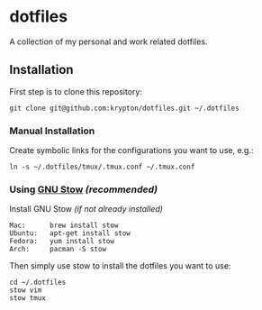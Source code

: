 dotfiles
========

A collection of my personal and work related dotfiles. 

Installation
------------
First step is to clone this repository:

    git clone git@github.com:krypton/dotfiles.git ~/.dotfiles

### Manual Installation
Create symbolic links for the configurations you want to use, e.g.:

    ln -s ~/.dotfiles/tmux/.tmux.conf ~/.tmux.conf


### Using [GNU Stow](https://www.gnu.org/software/stow/) _(recommended)_
Install GNU Stow _(if not already installed)_

    Mac:      brew install stow
    Ubuntu:   apt-get install stow
    Fedora:   yum install stow
    Arch:     pacman -S stow

Then simply use stow to install the dotfiles you want to use:

    cd ~/.dotfiles
    stow vim
    stow tmux